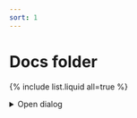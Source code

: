 ```yaml
---
sort: 1
---
```


# Docs folder

{% include list.liquid all=true %}

<details class="details-reset details-overlay details-overlay-dark">
  <summary class="btn" aria-haspopup="dialog">Open dialog</summary>
  <details-dialog class="Box Box--overlay d-flex flex-column anim-fade-in fast">
    <div class="Box-header">
      <button class="Box-btn-octicon btn-octicon float-right" type="button" aria-label="Close dialog" data-close-dialog>
        <!-- <%= octicon "x" %> -->
        <svg class="octicon octicon-x" viewBox="0 0 12 16" version="1.1" width="12" height="16" aria-hidden="true"><path fill-rule="evenodd" d="M7.48 8l3.75 3.75-1.48 1.48L6 9.48l-3.75 3.75-1.48-1.48L4.52 8 .77 4.25l1.48-1.48L6 6.52l3.75-3.75 1.48 1.48L7.48 8z"></path></svg>
      </button>
      <h3 class="Box-title">Box title</h3>
    </div>
    <div class="overflow-auto">
      <div class="Box-body overflow-auto">
        <p>
          The quick brown fox jumps over the lazy dog and feels as if he were in the seventh heaven of typography together with Hermann Zapf, the most famous artist of the...
        </p>
      </div>
      <ul>
        <li class="Box-row">
          <img class="avatar v-align-middle mr-2" src="https://web.archive.org/web/20221221221316/https://avatars.githubusercontent.com/broccolini?s=48" alt="broccolini" width="24" height="24">
          @broccolini
        </li>
        <li class="Box-row border-bottom">
          <img class="avatar v-align-middle mr-2" src="https://web.archive.org/web/20221221221316/https://avatars.githubusercontent.com/jonrohan?s=48" alt="jonrohan" width="24" height="24">
          @jonrohan
        </li>
        <li class="Box-row border-bottom">
          <img class="avatar v-align-middle mr-2" src="https://web.archive.org/web/20221221221316/https://avatars.githubusercontent.com/shawnbot?s=48" alt="shawnbot" width="24" height="24">
          @shawnbot
        </li>
      </ul>
    </div>
    <div class="Box-footer">
      <button type="button" class="btn btn-block" data-close-dialog>Okidoki</button>
    </div>
  </details-dialog>
</details>

<!-- Temporary overrides (don't use in production) -->
<style> .frame-example { min-height: 500px; } </style>
<link href="https://web.archive.org/web/20221221221316/https://unpkg.com/@github/details-dialog-element/dist/index.css" rel="stylesheet" />
